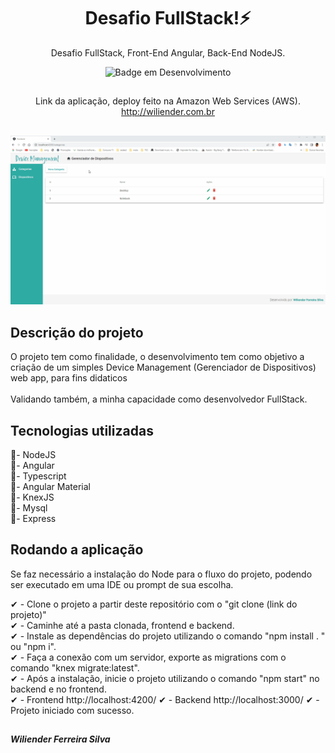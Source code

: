 <h1 align="center">Desafio FullStack!⚡</h1>
<div align="center">
  Desafio FullStack, Front-End Angular, Back-End NodeJS.
</div>
<div align="center">
  
  ![Badge em Desenvolvimento](http://img.shields.io/static/v1?label=STATUS&message=EM_ANDAMENTO&color=GREEN&style=for-the-badge)
  
##
  Link da aplicação, deploy feito na Amazon Web Services (AWS).<br> http://wiliender.com.br

</div>

##

<div align="center">
  <img id="device_management.gif" src="device_management.gif" alt="">
</div>

##
 
<div >
  
  <h2> Descrição do projeto </h2>
  O projeto tem como finalidade, o desenvolvimento tem como objetivo a criação de um simples Device Management (Gerenciador de Dispositivos) web app, para fins didaticos
  <br><br>
  Validando também, a minha capacidade como desenvolvedor FullStack.
  
</div>

##

<div >
  
  <h2> Tecnologias utilizadas </h2>
  📌- NodeJS  <br>
  📌- Angular  <br>
  📌- Typescript  <br>
  📌- Angular Material  <br>
  📌- KnexJS  <br>
  📌- Mysql  <br>
  📌- Express  <br>
  
</div>

##

<div >
  
  <h2> Rodando a aplicação </h2>
  
  Se faz necessário a instalação do Node para o fluxo do projeto, podendo ser executado em uma IDE ou prompt de sua escolha.

   ✔ - Clone o projeto a partir deste repositório com o "git clone (link do projeto)"  <br>
   ✔ - Caminhe até a pasta clonada, frontend e backend.  <br>
   ✔ - Instale as dependências do projeto utilizando o comando "npm install . " ou "npm i".  <br>
   ✔ - Faça a conexão com um servidor, exporte as migrations com o comando "knex migrate:latest". <br>
   ✔ - Após a instalação, inicie o projeto utilizando o comando "npm start" no backend e no frontend. <br>
   ✔ - Frontend http://localhost:4200/
   ✔ - Backend http://localhost:3000/
   ✔ - Projeto iniciado com sucesso.  <br>

  
</div>

##

<div>
  
  <h5>Wiliender Ferreira Silva</h5>
  
</div>
